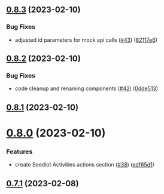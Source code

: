 ## [0.8.3](https://github.com/bcgov/nr-frontend-starting-app/compare/v0.8.2...v0.8.3) (2023-02-10)


### Bug Fixes

* adjusted id parameters for mock api calls ([#43](https://github.com/bcgov/nr-frontend-starting-app/issues/43)) ([82117e6](https://github.com/bcgov/nr-frontend-starting-app/commit/82117e63b66efda363b24d18aa66331ded5d17bd))



## [0.8.2](https://github.com/bcgov/nr-frontend-starting-app/compare/v0.8.1...v0.8.2) (2023-02-10)


### Bug Fixes

* code cleanup and renaming components ([#42](https://github.com/bcgov/nr-frontend-starting-app/issues/42)) ([0dde513](https://github.com/bcgov/nr-frontend-starting-app/commit/0dde513e0204b7435af300b262321a081891e8cd))



## [0.8.1](https://github.com/bcgov/nr-frontend-starting-app/compare/v0.8.0...v0.8.1) (2023-02-10)



# [0.8.0](https://github.com/bcgov/nr-frontend-starting-app/compare/v0.7.1...v0.8.0) (2023-02-10)


### Features

* create Seedlot Activities actions section ([#38](https://github.com/bcgov/nr-frontend-starting-app/issues/38)) ([edf65d1](https://github.com/bcgov/nr-frontend-starting-app/commit/edf65d19b513771254d49f619d76448ab55b0fc1))



## [0.7.1](https://github.com/bcgov/nr-frontend-starting-app/compare/v0.7.0...v0.7.1) (2023-02-08)



